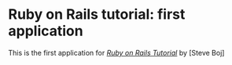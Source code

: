# Ruby on Rails tutorial:  first application

This is the first application for [*Ruby on Rails Tutorial*](http://google.ca/) by [Steve Boj]
